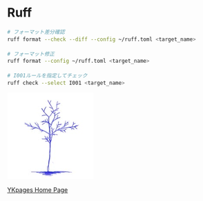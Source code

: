 # Ruff

```sh
# フォーマット差分確認
ruff format --check --diff --config ~/ruff.toml <target_name>

# フォーマット修正
ruff format --config ~/ruff.toml <target_name>

# I001ルールを指定してチェック
ruff check --select I001 <target_name>
```

![](../../images/BlueTreeIcon_200x200.jpg)

[YKpages Home Page](https://yusukekato.github.io/)
